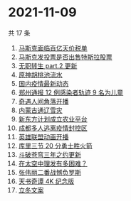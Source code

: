 # 2021-11-09

共 17 条

<!-- BEGIN -->
<!-- 最后更新时间 Tue Nov 09 2021 09:55:41 GMT+0800 (China Standard Time) -->

1. [马斯克面临百亿天价税单](https://www.zhihu.com/search?q=马斯克)
1. [马斯克发投票是否出售特斯拉股票](https://www.zhihu.com/search?q=马斯克)
1. [无职转生 part.2 更新](https://www.zhihu.com/search?q=无职转生)
1. [原神胡桃池流水](https://www.zhihu.com/search?q=原神)
1. [国内疫情最新动态](https://www.zhihu.com/search?q=疫情)
1. [郑州通报 12 例感染者轨迹 9 名为儿童](https://www.zhihu.com/search?q=郑州疫情)
1. [奇遇人间角落开播](https://www.zhihu.com/search?q=奇遇人间角落)
1. [内蒙古通辽雪灾](https://www.zhihu.com/search?q=通辽雪灾)
1. [新东方计划成立农业平台](https://www.zhihu.com/search?q=新东方)
1. [成都多人逃离疫情封控区](https://www.zhihu.com/search?q=成都环球中心)
1. [英雄联盟动画开播](https://www.zhihu.com/search?q=英雄联盟双城之战)
1. [库里三节 20 分勇士胜火箭](https://www.zhihu.com/search?q=勇士)
1. [斗破苍穹三年之约更新](https://www.zhihu.com/search?q=斗破苍穹三年之约)
1. [在太空中理发有多困难？](https://www.zhihu.com/search?q=太空中理发)
1. [张伟丽二番战憾负罗斯](https://www.zhihu.com/search?q=张伟丽)
1. [天书奇谭 4K 纪念版](https://www.zhihu.com/search?q=天书奇谭)
1. [立冬文案](https://www.zhihu.com/search?q=立冬文案)

<!-- END -->
